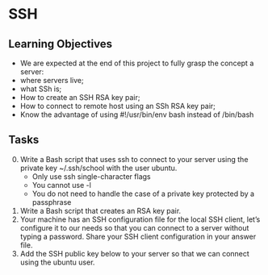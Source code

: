 # SSH

## Learning Objectives
* We are expected at the end of this project to fully grasp the concept a server: 
* where servers live;
* what SSh is;
* How to create an SSH RSA key pair;
* How to connect to remote host using an SSh RSA key pair;
* Know the advantage of using #!/usr/bin/env bash instead of /bin/bash

## Tasks
0. Write a Bash script that uses ssh to connect to your server using the private key ~/.ssh/school with the user ubuntu.
	* Only use ssh single-character flags
	* You cannot use -l
	* You do not need to handle the case of a private key protected by a passphrase
1. Write a Bash script that creates an RSA key pair.
2. Your machine has an SSH configuration file for the local SSH client, let’s configure it to our needs so that you can connect to a server without typing a password. Share your SSH client configuration in your answer file.
3. Add the SSH public key below to your server so that we can connect using the ubuntu user.
